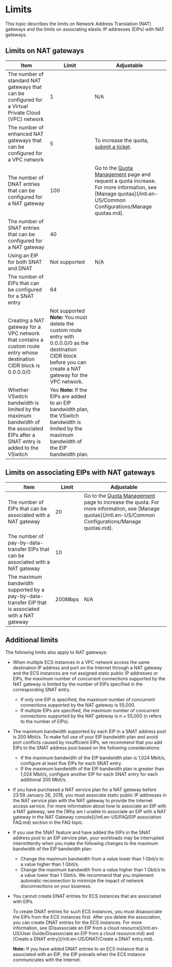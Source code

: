 # Limits

This topic describes the limits on Network Address Translation \(NAT\) gateways and the limits on associating elastic IP addresses \(EIPs\) with NAT gateways.

## Limits on NAT gateways

|Item|Limit|Adjustable|
|----|-----|----------|
|The number of standard NAT gateways that can be configured for a Virtual Private Cloud \(VPC\) network|1|N/A|
|The number of enhanced NAT gateways that can be configured for a VPC network|5|To increase the quota, [submit a ticket](https://workorder-intl.console.aliyun.com/#/ticket/createIndex).|
|The number of DNAT entries that can be configured for a NAT gateway|100|Go to the [Quota Management](https://vpc.console.aliyun.com/quota) page and request a quota increase. For more information, see [Manage quotas](/intl.en-US/Common Configurations/Manage quotas.md). |
|The number of SNAT entries that can be configured for a NAT gateway|40|
|Using an EIP for both SNAT and DNAT|Not supported|N/A|
|The number of EIPs that can be configured for a SNAT entry|64|
|Creating a NAT gateway for a VPC network that contains a custom route entry whose destination CIDR block is 0.0.0.0/0|Not supported **Note:** You must delete the custom route entry with 0.0.0.0/0 as the destination CIDR block before you can create a NAT gateway for the VPC network. |
|Whether VSwitch bandwidth is limited by the maximum bandwidth of the associated EIPs after a SNAT entry is added to the VSwitch|Yes **Note:** If the EIPs are added to an EIP bandwidth plan, the VSwitch bandwidth is limited by the maximum bandwidth of the EIP bandwidth plan. |

## Limits on associating EIPs with NAT gateways

|Item|Limit|Adjustable|
|----|-----|----------|
|The number of EIPs that can be associated with a NAT gateway|20|Go to the [Quota Management](https://vpc.console.aliyun.com/quota) page to increase the quota. For more information, see [Manage quotas](/intl.en-US/Common Configurations/Manage quotas.md). |
|The number of pay-by-data-transfer EIPs that can be associated with a NAT gateway|10|
|The maximum bandwidth supported by a pay-by-data-transfer EIP that is associated with a NAT gateway|200Mbps|N/A|

## Additional limits

The following limits also apply to NAT gateways:

-   When multiple ECS instances in a VPC network access the same destination IP address and port on the Internet through a NAT gateway and the ECS instances are not assigned static public IP addresses or EIPs, the maximum number of concurrent connections supported by the NAT gateway is limited by the number of EIPs specified in the corresponding SNAT entry.
    -   If only one EIP is specified, the maximum number of concurrent connections supported by the NAT gateway is 55,000.
    -   If multiple EIPs are specified, the maximum number of concurrent connections supported by the NAT gateway is n × 55,000 \(n refers to the number of EIPs\).
-   The maximum bandwidth supported by each EIP in a SNAT address pool is 200 Mbit/s. To make full use of your EIP bandwidth plan and avoid port conflicts caused by insufficient EIPs, we recommend that you add EIPs to the SNAT address pool based on the following considerations:
    -   If the maximum bandwidth of the EIP bandwidth plan is 1,024 Mbit/s, configure at least five EIPs for each SNAT entry.
    -   If the maximum bandwidth of the EIP bandwidth plan is greater than 1,024 Mbit/s, configure another EIP for each SNAT entry for each additional 200 Mbit/s.
-   If you have purchased a NAT service plan for a NAT gateway before 23:59 January 26, 2018, you must associate static public IP addresses in the NAT service plan with the NAT gateway to provide the Internet access service. For more information about how to associate an EIP with a NAT gateway, see the [Why am I unable to associate an EIP with a NAT gateway in the NAT Gateway console](/intl.en-US/FAQ/EIP association FAQ.md) section in the FAQ topic.
-   If you use the SNAT feature and have added the EIPs in the SNAT address pool to an EIP service plan, your workloads may be interrupted intermittently when you make the following changes to the maximum bandwidth of the EIP bandwidth plan:

    -   Change the maximum bandwidth from a value lower than 1 Gbit/s to a value higher than 1 Gbit/s.
    -   Change the maximum bandwidth from a value higher than 1 Gbit/s to a value lower than 1 Gbit/s.
    We recommend that you implement automatic reconnection to minimize the impact of network disconnections on your business.

-   You cannot create DNAT entries for ECS instances that are associated with EIPs.

    To create DNAT entries for such ECS instances, you must disassociate the EIPs from the ECS instances first. After you delete the association, you can create DNAT entries for the ECS instances. For more information, see [Disassociate an EIP from a cloud resource](/intl.en-US/User Guide/Disassociate an EIP from a cloud resource.md) and [Create a DNAT entry](/intl.en-US/DNAT/Create a DNAT entry.md).

    **Note:** If you have added DNAT entries to an ECS instance that is associated with an EIP, the EIP prevails when the ECS instance communicates with the Internet.


